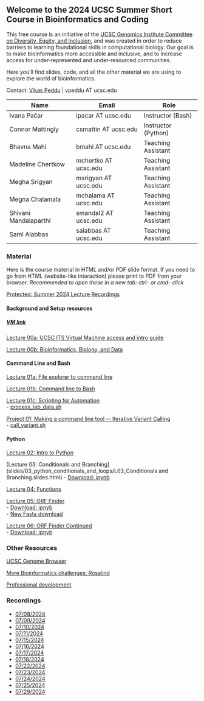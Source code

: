 ## Welcome to the 2024 UCSC Summer Short Course in Bioinformatics and Coding

This free course is an initiative of the [UCSC Genomics Institute Committee on Diversity, Equity, and Inclusion](https://genomics.ucsc.edu/diversity-committee/), 
and was created in order to reduce barriers to learning foundational skills in computational biology.
Our goal is to make bioinformatics more accessible and inclusive, and to increase access for under-represented and under-resourced communities.

Here you'll find slides, code, and all the other material we are using to explore the world of bioinformatics.

Contact: [Vikas Peddu](https://github.com/vpeddu) | vpeddu AT ucsc.edu

| Name                  | Email                | Role                |
|-----------------------|----------------------|---------------------|
| Ivana Pačar           | ipacar AT ucsc.edu   | Instructor (Bash)   |
| Connor Mattingly      | csmattin AT ucsc.edu | Instructor (Python) |
| Bhavna Mahi           | bmahi AT ucsc.edu    | Teaching Assistant  |
| Madeline Chertkow     | mchertko AT ucsc.edu | Teaching Assistant  |
| Megha Srigyan         | msrigyan AT ucsc.edu | Teaching Assistant  |
| Megna Chalamala       | mchalama AT ucsc.edu | Teaching Assistant  |
| Shivani Mandalaparthi | smandal2 AT ucsc.edu | Teaching Assistant  |
| Sami Alabbas          | salabbas AT ucsc.edu | Teaching Assistant  |

### Material

Here is the course material in HTML and/or PDF slide format.
If you need to go from HTML (website-like interaction) please print to PDF from your browser.
*Recommended to open these in a new tab: ctrl- or cmd- click*

[Protected: Summer 2024 Lecture Recordings](https://drive.google.com/drive/folders/1RZjdzRFGXzZr6II2_v10Nr5F-tIvRdW5?usp=drive_link)

#### Background and Setup resources
##### [VM link](https://remotelab.lt.ucsc.edu/#/) 
[Lecture 00a: UCSC ITS Virtual Machine access and intro guide](slides/00_intro_and_background/00a_BSCC_resource_2023.pdf)

[Lecture 00b: Bioinformatics, Biology, and Data](slides/00_intro_and_background/00b_bioinformatics_bio_data.html)  

#### Command Line and Bash

[Lecture 01a: File explorer to command line](slides/01_command_line_and_bash/01a_file_explorer_to_cmdline.html)  

[Lecture 01b: Command line to Bash](slides/01_command_line_and_bash/01b_commandline_to_bash.html)  

[Lecture 01c: Scripting for Automation](slides/01_command_line_and_bash/01c_scripting_for_automation.html)  
	- [process_lab_data.sh](https://github.com/rreggiar/ucsc_scbc_2022/blob/4c704f8751c9c91cbfd162354f76c56113c4cd35/code/process_lab_data.sh)  

[Project 01: Making a command line tool -- Iterative Variant Calling](slides/01_command_line_and_bash/01d_intermediate_bash_scripting.html)  
	- [call_variant.sh](https://github.com/rreggiar/ucsc_scbc_2022/blob/4c704f8751c9c91cbfd162354f76c56113c4cd35/code/call_variant.sh)    

#### Python

[Lecture 02: Intro to Python](slides/02_intro_python/02_intro_python.slides.html)  

[Lecture 03: Conditionals and Branching](slides/03_python_conditionals_and_loops/L03_Conditionals and Branching.slides.html)
	- [Download: ipynb](slides/03_python_conditionals_and_loops/L03_Conditionals_and_Branching.ipynb)  

[Lecture 04: Functions](slides/04_functions/L04_functions.slides.html)  

[Lecture 05: ORF Finder](slides/L05_ORF_finder/L05_ORF_finder.slides.html)  
	- [Download: ipnyb](slides/L05_ORF_finder/L05_ORF_finder.ipynb)  
	- [New Fasta download](https://raw.githubusercontent.com/rreggiar/ucsc_scbc_2022/master/slides/L05_ORF_finder/test.fasta)  

[Lecture 06: ORF Finder Continued](slides/L06_ORF_finder_continued/L06_ORF_finder_student.slides.html)  
	- [Download: ipnyb](slides/L06_ORF_finder_continued/L06_ORF_finder_student.ipynb)  


### Other Resources  

[UCSC Genome Browser](https://genome.ucsc.edu)  

[More Bioinformatics challenges: Rosalind](https://rosalind.info/about/)  

[Professional development](https://github.com/vpeddu/ucsc_scbc_2024/raw/gh_pages/slides/BSCC_professional_development.pdf)


### Recordings
* [07/08/2024](https://youtu.be/vOiL1fXKdWI)
* [07/09/2024](https://youtu.be/b4HxIHqfyrI)
* [07/10/2024](https://youtu.be/GzUIdo2UlhM)
* [07/11/2024](https://youtu.be/zHcHaGyE4VM)
* [07/15/2024](https://youtu.be/Msx0WtW9NGc)
* [07/16/2024](https://youtu.be/vdd5hBj085w)
* [07/17/2024](https://youtu.be/JIiZEBU80Ak)
* [07/18/2024](https://youtu.be/iWEWjE1EoE)
* [07/22/2024](https://youtu.be/VnWuEVWWQj8)
* [07/23/2024](https://youtu.be/XxmzS4P_HKE)
* [07/24/2024](https://youtu.be/rQn8RdrjTCc)
* [07/25/2024](https://youtu.be/fmVYsM488Bw)
* [07/29/2024]( https://youtu.be/Bi2f8Cllwt4)
